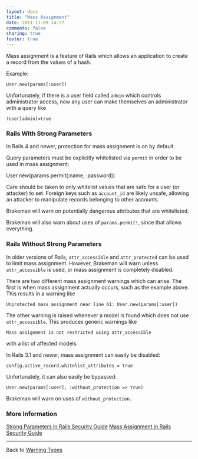 ```yaml
---
layout: docs
title: "Mass Assignment"
date: 2011-11-09 14:37
comments: false
sharing: true
footer: true
---
```


Mass assignment is a feature of Rails which allows an application to create a record from the values of a hash.

Example:

    User.new(params[:user])

Unfortunately, if there is a user field called `admin` which controls administrator access, now any user can make themselves an administrator with a query like

    ?user[admin]=true

### Rails With Strong Parameters

In Rails 4 and newer, protection for mass assignment is on by default.

Query parameters must be explicitly whitelisted via `permit` in order to be used in mass assignment:

   User.new(params.permit(:name, :password))

Care should be taken to only whitelist values that are safe for a user (or attacker) to set. Foreign keys such as `account_id` are likely unsafe, allowing an attacker to manipulate records belonging to other accounts.

Brakeman will warn on potentially dangerous attributes that are whitelisted.

Brakeman will also warn about uses of `params.permit!`, since that allows everything.


### Rails Without Strong Parameters

In older versions of Rails, `attr_accessible` and `attr_protected` can be used to limit mass assignment.
However, Brakeman will warn unless `attr_accessible` is used, or mass assignment is completely disabled.

There are two different mass assignment warnings which can arise. The first is when mass assignment actually occurs, such as the example above. This results in a warning like

    Unprotected mass assignment near line 61: User.new(params[:user])

The other warning is raised whenever a model is found which does not use `attr_accessible`. This produces generic warnings like

    Mass assignment is not restricted using attr_accessible

with a list of affected models.

In Rails 3.1 and newer, mass assignment can easily be disabled:

    config.active_record.whitelist_attributes = true

Unfortunately, it can also easily be bypassed:

    User.new(params[:user], :without_protection => true)

Brakeman will warn on uses of `without_protection`.

### More Information

[Strong Parameters in Rails Security Guide](http://edgeguides.rubyonrails.org/action_controller_overview.html#strong-parameters)
[Mass Assignment in Rails Security Guide](http://guides.rubyonrails.org/v3.2.8/security.html#mass-assignment)

---

Back to [Warning Types](/docs/warning_types)
